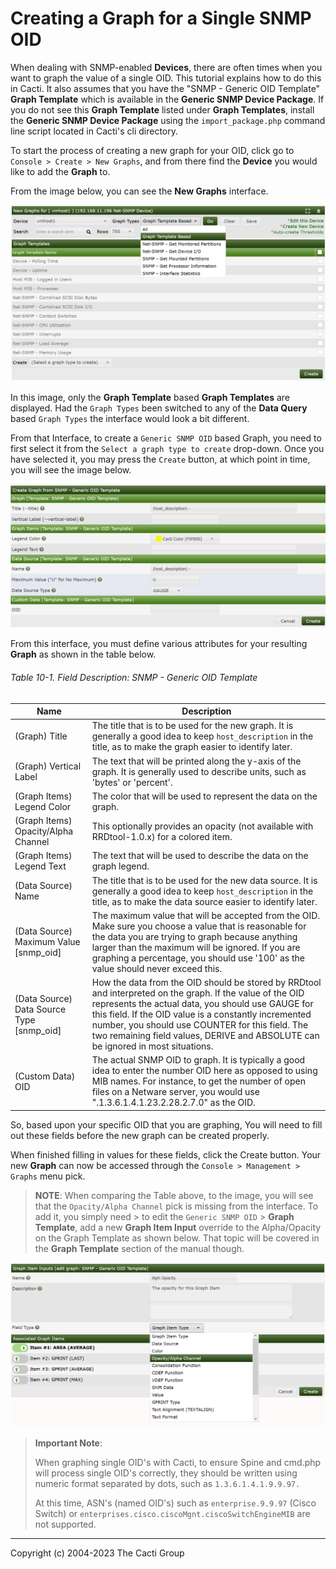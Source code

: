 # Creating a Graph for a Single SNMP OID

When dealing with SNMP-enabled **Devices**, there are often times when you want
to graph the value of a single OID. This tutorial explains how to do this in
Cacti. It also assumes that you have the "SNMP - Generic OID Template" **Graph
Template** which is available in the **Generic SNMP Device Package**. If you do
not see this **Graph Template** listed under **Graph Templates**, install the
**Generic SNMP Device Package** using the `import_package.php` command line
script located in Cacti's cli directory.

To start the process of creating a new graph for your OID, click go to
`Console > Create > New Graphs`, and from there find the **Device** you would
like to add the **Graph** to.

From the image below, you can see the **New Graphs** interface.

![Graphs New](images/graphs-new.png)

In this image, only the **Graph Template** based **Graph Templates** are
displayed. Had the `Graph Types` been switched to any of the **Data Query**
based `Graph Types` the interface would look a bit different.

From that Interface, to create a `Generic SNMP OID` based Graph, you need to
first select it from the `Select a graph type to create` drop-down. Once you
have selected it, you may press the `Create` button, at which point in time, you
will see the image below.

![Graphs New](images/graphs-new-generic-oid.png)

From this interface, you must define various attributes for your resulting
**Graph** as shown in the table below.

###### Table 10-1. Field Description: SNMP - Generic OID Template

| Name                                      | Description                                                                                                                                                                                                                                                                                                                                                     |
| ----------------------------------------- | --------------------------------------------------------------------------------------------------------------------------------------------------------------------------------------------------------------------------------------------------------------------------------------------------------------------------------------------------------------- |
| (Graph) Title                             | The title that is to be used for the new graph. It is generally a good idea to keep `host_description` in the title, as to make the graph easier to identify later.                                                                                                                                                                                             |
| (Graph) Vertical Label                    | The text that will be printed along the y-axis of the graph. It is generally used to describe units, such as 'bytes' or 'percent'.                                                                                                                                                                                                                              |
| (Graph Items) Legend Color                | The color that will be used to represent the data on the graph.                                                                                                                                                                                                                                                                                                 |
| (Graph Items) Opacity/Alpha Channel       | This optionally provides an opacity (not available with RRDtool-1.0.x) for a colored item.                                                                                                                                                                                                                                                                      |
| (Graph Items) Legend Text                 | The text that will be used to describe the data on the graph legend.                                                                                                                                                                                                                                                                                            |
| (Data Source) Name                        | The title that is to be used for the new data source. It is generally a good idea to keep `host_description` in the title, as to make the data source easier to identify later.                                                                                                                                                                                 |
| (Data Source) Maximum Value [snmp_oid]    | The maximum value that will be accepted from the OID. Make sure you choose a value that is reasonable for the data you are trying to graph because anything larger than the maximum will be ignored. If you are graphing a percentage, you should use '100' as the value should never exceed this.                                                              |
| (Data Source) Data Source Type [snmp_oid] | How the data from the OID should be stored by RRDtool and interpreted on the graph. If the value of the OID represents the actual data, you should use GAUGE for this field. If the OID value is a constantly incremented number, you should use COUNTER for this field. The two remaining field values, DERIVE and ABSOLUTE can be ignored in most situations. |
| (Custom Data) OID                         | The actual SNMP OID to graph. It is typically a good idea to enter the number OID here as opposed to using MIB names. For instance, to get the number of open files on a Netware server, you would use ".1.3.6.1.4.1.23.2.28.2.7.0" as the OID.                                                                                                                 |

So, based upon your specific OID that you are graphing, You will need to fill
out these fields before the new graph can be created properly.

When finished filling in values for these fields, click the Create button. Your
new **Graph** can now be accessed through the `Console > Management > Graphs`
menu pick.

> **NOTE**: When comparing the Table above, to the image, you will see that the
> `Opacity/Alpha Channel` pick is missing from the interface. To add it, you
> simply need > to edit the `Generic SNMP OID` > **Graph Template**, add a new
> **Graph Item Input** override to the Alpha/Opacity on the Graph Template as
> shown below. That topic will be covered in the **Graph Template** section of
> the manual though.

![Graphs New](images/graphs-new-generic-oid-alpha.png)

> **Important Note**:
>
> When graphing single OID's with Cacti, to ensure Spine and cmd.php will
> process single OID's correctly, they should be written using numeric format
> separated by dots, such as `1.3.6.1.4.1.9.9.97.`
>
> At this time, ASN's (named OID's) such as `enterprise.9.9.97` (Cisco Switch)
> or `enterprises.cisco.ciscoMgnt.ciscoSwitchEngineMIB` are not supported.

---

Copyright (c) 2004-2023 The Cacti Group
